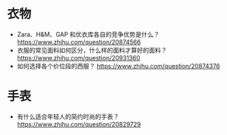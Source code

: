 # 衣物

- Zara、H&M、GAP 和优衣库各自的竞争优势是什么？ https://www.zhihu.com/question/20874566
- 衣服的常见面料如何区分，什么样的面料才算好的面料？ https://www.zhihu.com/question/20931360
- 如何选择各个价位段的西服？ https://www.zhihu.com/question/20874376

# 手表

- 有什么适合年轻人的简约时尚的手表？ https://www.zhihu.com/question/20829729